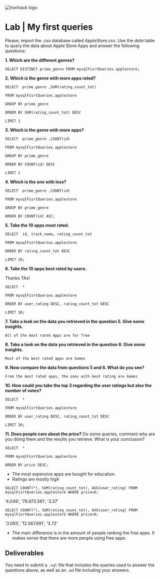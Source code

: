 ![Ironhack logo](https://i.imgur.com/1QgrNNw.png)

# Lab | My first queries

Please, import the .csv database called _AppleStore.csv_. Use the _data_ table to query the data about Apple Store Apps and answer the following questions:

**1. Which are the different genres?**

```
SELECT DISTINCT prime_genre FROM mysqlFisrtQueries.applestore;
```

**2. Which is the genre with more apps rated?**

```
SELECT  prime_genre ,SUM(rating_count_tot)

FROM mysqlFisrtQueries.applestore

GROUP BY prime_genre

ORDER BY SUM(rating_count_tot) DESC

LIMIT 1
```

**3. Which is the genre with more apps?**

```
SELECT  prime_genre ,COUNT(id)

FROM mysqlFisrtQueries.applestore

GROUP BY prime_genre

ORDER BY COUNT(id) DESC

LIMIT 1
```

**4. Which is the one with less?**

```
SELECT  prime_genre ,COUNT(id)

FROM mysqlFisrtQueries.applestore

GROUP BY prime_genre

ORDER BY COUNT(id) ASC;
```

**5. Take the 10 apps most rated.**

```
SELECT  id, track_name, rating_count_tot

FROM mysqlFisrtQueries.applestore

ORDER BY rating_count_tot DESC

LIMIT 10;
```

**6. Take the 10 apps best rated by users.**

Thanks TAs!

```
SELECT  *

FROM mysqlFisrtQueries.applestore

ORDER BY user_rating DESC, rating_count_tot DESC

LIMIT 10;
```

**7. Take a look on the data you retrieved in the question 5. Give some insights.**

```
All of the most rated Apps are for free
```

**8. Take a look on the data you retrieved in the question 6. Give some insights.**

```
Most of the best rated apps are Games
```

**9. Now compare the data from questions 5 and 6. What do you see?**

```
From the most rated apps, the ones with best rating are Games
```

**10. How could you take the top 3 regarding the user ratings but also the number of votes?**

```
SELECT  *

FROM mysqlFisrtQueries.applestore

ORDER BY user_rating DESC, rating_count_tot DESC

LIMIT 10;
```

**11. Does people care about the price?** Do some queries, comment why are you doing them and the results you retrieve. What is your conclusion?

```
SELECT  *

FROM mysqlFisrtQueries.applestore

ORDER BY price DESC;
```

- The most expensive apps are bought for education.
- Ratings are mostly high

```
SELECT COUNT(*), SUM(rating_count_tot), AVG(user_rating) FROM mysqlFisrtQueries.applestore WHERE price=0;
```

'4.049', '79.973.561', '3.37'

```
SELECT COUNT(*), SUM(rating_count_tot), AVG(user_rating) FROM mysqlFisrtQueries.applestore WHERE price>0;
```

'3.093', '12.567.691', '3.72'

- The main difference is in the amount of people ranking the free apps. It makes sense that there are more people using free apps.

## Deliverables

You need to submit a `.sql` file that includes the queries used to answer the questions above, as well as an `.md` file including your answers.
